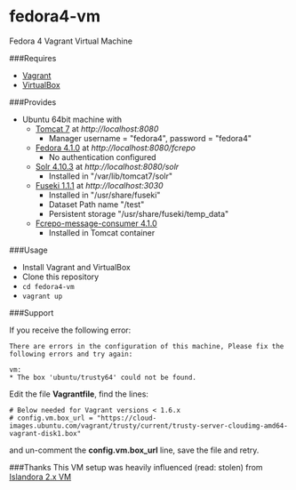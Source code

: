 # fedora4-vm
Fedora 4 Vagrant Virtual Machine 

###Requires
* [Vagrant](https://www.vagrantup.com/)
* [VirtualBox](https://www.virtualbox.org/)

###Provides
* Ubuntu 64bit machine with 
  + [Tomcat 7](http://tomcat.apache.org) at *http://localhost:8080*
    * Manager username = "fedora4", password = "fedora4"
  + [Fedora 4.1.0](http://fedora.info/about) at *http://localhost:8080/fcrepo*
    * No authentication configured
  + [Solr 4.10.3](http://lucene.apache.org/solr/) at *http://localhost:8080/solr*
    * Installed in "/var/lib/tomcat7/solr"
  + [Fuseki 1.1.1](http://jena.apache.org/documentation/serving_data/index.html) at *http://localhost:3030*
    * Installed in "/usr/share/fuseki"
    * Dataset Path name "/test"
    * Persistent storage "/usr/share/fuseki/temp\_data"
  + [Fcrepo-message-consumer 4.1.0](https://github.com/fcrepo4/fcrepo-message-consumer)
    * Installed in Tomcat container

###Usage
* Install Vagrant and VirtualBox
* Clone this repository 
* `cd fedora4-vm`
* `vagrant up`

###Support

If you receive the following error:
```
There are errors in the configuration of this machine, Please fix the following errors and try again:

vm:
* The box 'ubuntu/trusty64' could not be found.
```

Edit the file **Vagrantfile**, find the lines:
```
# Below needed for Vagrant versions < 1.6.x
# config.vm.box_url = "https://cloud-images.ubuntu.com/vagrant/trusty/current/trusty-server-cloudimg-amd64-vagrant-disk1.box"
```
and un-comment the **config.vm.box\_url** line, save the file and retry.

###Thanks
This VM setup was heavily influenced (read: stolen) from [Islandora 2.x VM](https://github.com/Islandora-Labs/islandora/tree/7.x-2.x/install)
